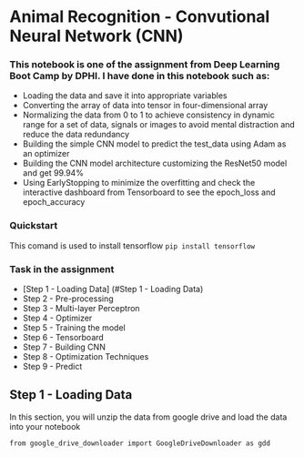 # Animal Recognition - Convutional Neural Network (CNN)
### This notebook is one of the assignment from Deep Learning Boot Camp by DPHI. I have done in this notebook such as:
- Loading the data and save it into appropriate variables
- Converting the array of data into tensor in four-dimensional array
- Normalizing the data from 0 to 1 to achieve consistency in dynamic range for a set of data, signals or images to avoid mental distraction and reduce the data redundancy
- Building the simple CNN model to predict the test_data using Adam as an optimizer
- Building the CNN model architecture customizing the ResNet50 model and get 99.94% 
- Using EarlyStopping to minimize the overfitting and check the interactive dashboard from Tensorboard to see the epoch_loss and epoch_accuracy

### Quickstart
This comand is used to install tensorflow
`pip install tensorflow`

### Task in the assignment
- [Step 1 - Loading Data] (#Step 1 - Loading Data)
- Step 2 - Pre-processing
- Step 3 - Multi-layer Perceptron
- Step 4 - Optimizer
- Step 5 - Training the model
- Step 6 - Tensorboard
- Step 7 - Building CNN
- Step 8 - Optimization Techniques
- Step 9 - Predict

## Step 1 - Loading Data
In this section, you will unzip the data from google drive and load the data into your notebook
```
from google_drive_downloader import GoogleDriveDownloader as gdd
```
